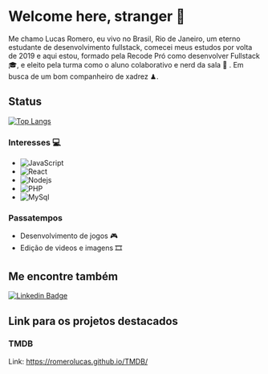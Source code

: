 # Welcome here, stranger 👋

Me chamo Lucas Romero, eu vivo no Brasil, Rio de Janeiro, um eterno estudante de desenvolvimento fullstack, comecei meus estudos por volta de 2019 e aqui estou, 
formado pela Recode Pró como desenvolver Fullstack 🎓, e eleito pela turma como o aluno colaborativo e nerd da sala 🏅 .
Em busca de um bom companheiro de xadrez ♟.

## Status
[![Top Langs](https://github-readme-stats.vercel.app/api/top-langs/?username=RomeroLucas&layout=compact)](https://github.com/RomeroLucas/github-readme-stats)

### Interesses 💻
- ![JavaScript](https://img.shields.io/badge/-JavaScript-%23F7DF1C?style=flat-square&logo=javascript&logoColor=000000&labelColor=%23F7DF1C&color=%23FFCE5A)
- ![React](https://img.shields.io/badge/-React-%23F7DF1C?style=flat-square&logo=react&logoColor=ffffff&labelColor=blue&color=blue)
- ![Nodejs](https://img.shields.io/badge/-Nodejs-339933?style=flat-square&logo=Node.js&logoColor=ffffff)
- ![PHP](https://img.shields.io/badge/-PHP-%23F7DF1C?style=flat-square&logo=PHP&logoColor=ffffff&labelColor=blue&color=blue)
- ![MySql](https://img.shields.io/badge/-MySQL-%23F7DF1C?style=flat-square&logo=MySQL&logoColor=00008b&labelColor=%00008b&color=%00008b)

### Passatempos
- Desenvolvimento de jogos 🎮
- Edição de videos e imagens 🎞

## Me encontre também 
[![Linkedin Badge](https://img.shields.io/badge/-LinkedIn-blue?style=flat-square&logo=Linkedin&logoColor=white&link=https://www.linkedin.com/in/lucas-romero-8a42098b/)](https://www.linkedin.com/in/lucas-romero-8a42098b/)

## Link para os projetos destacados

### TMDB
Link: https://romerolucas.github.io/TMDB/


<!--
**RomeroLucas/RomeroLucas** is a ✨ _special_ ✨ repository because its `README.md` (this file) appears on your GitHub profile.

Here are some ideas to get you started:

- 🔭 I’m currently working on ...
- 🌱 I’m currently learning ...
- 👯 I’m looking to collaborate on ...
- 🤔 I’m looking for help with ...
- 💬 Ask me about ...
- 📫 How to reach me: ...
- 😄 Pronouns: ...
- ⚡ Fun fact: ...
-->
